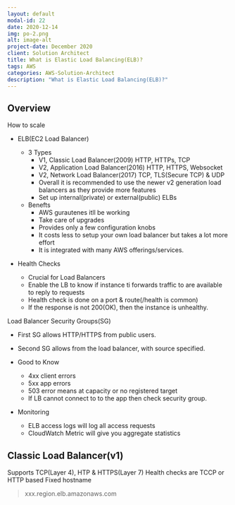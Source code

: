```yaml
---
layout: default
modal-id: 22
date: 2020-12-14
img: po-2.png
alt: image-alt
project-date: December 2020
client: Solution Architect
title: What is Elastic Load Balancing(ELB)?
tags: AWS
categories: AWS-Solution-Architect
description: "What is Elastic Load Balancing(ELB)?"
---
```


## Overview
How to scale



- ELB(EC2 Load Balancer)
  - 3 Types
    - V1, Classic Load Balancer(2009) HTTP, HTTPs, TCP
    - V2, Application Load Balancer(2016) HTTP, HTTPS, Websocket
    - V2, Network Load Balancer(2017) TCP, TLS(Secure TCP) & UDP
    - Overall it is recommended to use the newer v2 generation load balancers as they provide more features
    - Set up internal(private) or external(public) ELBs
  - Benefts
    - AWS gurautenes itll be working
    - Take care of upgrades
    - Provides only a few configuration knobs
    - It costs less to setup your own load balancer but takes a lot more effort
    - It is integrated with many AWS offerings/services.

- Health Checks
  - Crucial for Load Balancers
  - Enable the LB to know if instance ti forwards traffic to are  available to reply to requests
  - Health check is done on a port & route(/health is common)
  - If the response  is not 200(OK), then the instance is unhealthy.

Load Balancer Security Groups(SG)
  - First SG allows HTTP/HTTPS from public users.
  - Second SG allows from the load balancer, with source specified.

  - Good to Know
    - 4xx client errors
    - 5xx app errors
    - 503 error means at capacity or no registered target
    - If LB cannot connect to to the app then check security group.

  - Monitoring
    - ELB access logs will log all access requests
    - CloudWatch Metric will give you aggregate statistics

## Classic Load Balancer(v1)

Supports TCP(Layer 4), HTP & HTTPS(Layer 7)
Health checks are TCCP or HTTP based
Fixed hostname

> xxx.region.elb.amazonaws.com
